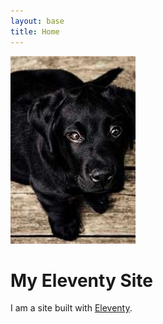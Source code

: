 ```yaml
---
layout: base
title: Home
---
```


![hero image](assets/images/237-200x300.jpg)

# My Eleventy Site

I am a site built with [Eleventy](https://www.11ty.io/).